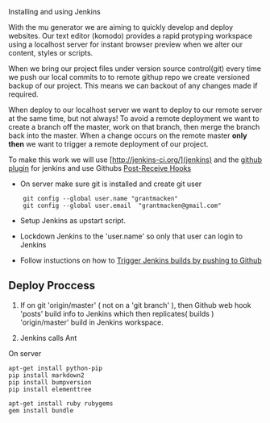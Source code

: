 Installing and using Jenkins

With the mu generator we are aiming to quickly develop and deploy websites.
Our text editor (komodo) provides a rapid protyping workspace using a
localhost server for instant browser preview when we alter our content, styles or
scripts.

When we bring our project files under version source control(git) every time we
push our local commits to to remote githup repo we create versioned backup of
our project. This means we can backout of any changes made if required.

When deploy to our localhost server we want to deploy to our remote server at
the same time, but not always! To avoid a remote deployment we want to create a
branch off the master, work on that branch, then merge the branch back into the
master. When a change occurs on the remote master **only then** we want to trigger a
remote deployment of our project.



To make this work we will use [http://jenkins-ci.org/](jenkins) and the [github plugin](https://wiki.jenkins-ci.org/display/JENKINS/GitHub+plugin)
for jenkins and use Githubs [Post-Receive Hooks](https://help.github.com/articles/post-receive-hooks)
* On server make sure git is installed and create git user

```
    git config --global user.name "grantmacken"
    git config --global user.email  "grantmacken@gmail.com"
```

* Setup Jenkins as upstart script.

* Lockdown Jenkins to the 'user.name' so only that user can login to Jenkins

* Follow instuctions on how to
[Trigger Jenkins builds by pushing to Github](http://fourkitchens.com/blog/2011/09/20/trigger-jenkins-builds-pushing-github)


Deploy Proccess
---------------

1. If on git 'origin/master' ( not on a 'git branch' ), then Github
web hook 'posts' build info to Jenkins which then replicates( builds )
'origin/master' build in Jenkins workspace.

2. Jenkins calls Ant


On server

```
apt-get install python-pip
pip install markdown2
pip install bumpversion
pip install elementtree

apt-get install ruby rubygems
gem install bundle
```
